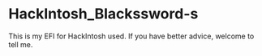 # HackIntosh_Blackssword-s
This is my EFI for HackIntosh used. If you have better advice, welcome to tell me.
